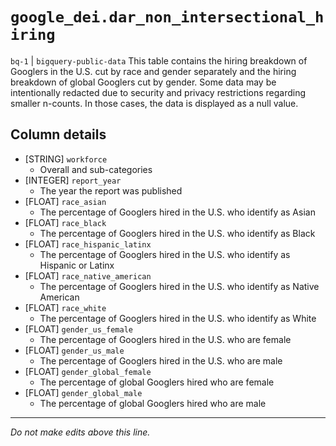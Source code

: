# `google_dei.dar_non_intersectional_hiring`
`bq-1` | `bigquery-public-data`
This table contains the hiring breakdown of Googlers in the U.S. cut by race and gender separately and the hiring breakdown of global Googlers cut by gender. Some data may be intentionally redacted due to security and privacy restrictions regarding smaller n-counts. In those cases, the data is displayed as a null value.

## Column details
* [STRING]    `workforce`
  - Overall and sub-categories
* [INTEGER]   `report_year`
  - The year the report was published
* [FLOAT]     `race_asian`
  - The percentage of Googlers hired in the U.S. who identify as Asian
* [FLOAT]     `race_black`
  - The percentage of Googlers hired in the U.S. who identify as Black
* [FLOAT]     `race_hispanic_latinx`
  - The percentage of Googlers hired in the U.S. who identify as Hispanic or Latinx
* [FLOAT]     `race_native_american`
  - The percentage of Googlers hired in the U.S. who identify as Native American
* [FLOAT]     `race_white`
  - The percentage of Googlers hired in the U.S. who identify as White
* [FLOAT]     `gender_us_female`
  - The percentage of Googlers hired in the U.S. who are female
* [FLOAT]     `gender_us_male`
  - The percentage of Googlers hired in the U.S. who are male
* [FLOAT]     `gender_global_female`
  - The percentage of global Googlers hired who are female
* [FLOAT]     `gender_global_male`
  - The percentage of global Googlers hired who are male

-------------------------------------------------------------------------------
*Do not make edits above this line.*
